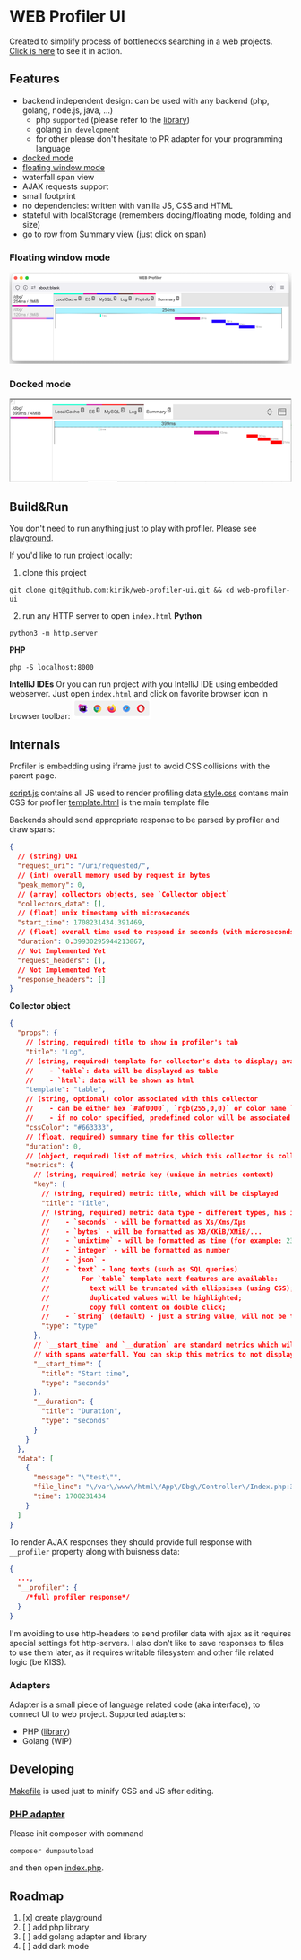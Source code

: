 # WEB Profiler UI

Created to simplify process of bottlenecks searching in a web
projects. [Click is here](http://kirik.github.io/web-profiler-ui/) to see it in action.

## Features

- backend independent design: can be used with any backend (php, golang, node.js, java, ...)
    - php `supported` (please refer to the [library](https://github.com/kirik/web-profiler-php))
    - golang `in development`
  - for other please don't hesitate to PR adapter for your programming language
- [docked mode](#docked-mode)
- [floating window mode](#floating-window-mode)
- waterfall span view
- AJAX requests support
- small footprint
- no dependencies: written with vanilla JS, CSS and HTML
- stateful with localStorage (remembers docing/floating mode, folding and size)
- go to row from Summary view (just click on span)

### Floating window mode

![Floating window mode](doc/floating_mode.png "Floating window mode")

### Docked mode

![Docked mode](doc/docked_mode.png "Docked mode")

## Build&Run

You don't need to run anything just to play with profiler. Please
see [playground](http://kirik.github.io/web-profiler-ui/).

If you'd like to run project locally:

1. clone this project

```shell
git clone git@github.com:kirik/web-profiler-ui.git && cd web-profiler-ui
```

2. run any HTTP server to open `index.html`
   **Python**

```shell
python3 -m http.server
```

**PHP**

```shell
php -S localhost:8000
```

**IntelliJ IDEs**
Or you can run project with you IntelliJ IDE using embedded webserver. Just open `index.html` and click on favorite
browser icon in browser toolbar:
![intellij_run.png](doc/intellij_run.png)

## Internals

Profiler is embedding using iframe just to avoid CSS collisions with the parent page.

[script.js](view%2Fscript.js) contains all JS used to render profiling data
[style.css](view%2Fstyle.css) contans main CSS for profiler
[template.html](view%2Ftemplate.html) is the main template file

Backends should send appropriate response to be parsed by profiler and draw spans:

```json
{
  // (string) URI
  "request_uri": "/uri/requested/",
  // (int) overall memory used by request in bytes
  "peak_memory": 0,
  // (array) collectors objects, see `Collector object`
  "collectors_data": [],
  // (float) unix timestamp with microseconds
  "start_time": 1708231434.391469,
  // (float) overall time used to respond in seconds (with microseconds)
  "duration": 0.39930295944213867,
  // Not Implemented Yet
  "request_headers": [],
  // Not Implemented Yet
  "response_headers": []
}
```

**Collector object**

```json
{
  "props": {
    // (string, required) title to show in profiler's tab
    "title": "Log",
    // (string, required) template for collector's data to display; available tamplates:
    //    - `table`: data will be displayed as table
    //    - `html`: data will be shown as html
    "template": "table",
    // (string, optional) color associated with this collector
    //    - can be either hex `#af0000`, `rgb(255,0,0)` or color name `gold`
    //    - if no color specified, predefined color will be associated (by crc32 from `title` and 216-color palette)
    "cssColor": "#663333",
    // (float, required) summary time for this collector 
    "duration": 0,
    // (object, required) list of metrics, which this collector is collecting
    "metrics": {
      // (string, required) metric key (unique in metrics context)
      "key": {
        // (string, required) metric title, which will be displayed
        "title": "Title",
        // (string, required) metric data type - different types, has it's own format logic:
        //    - `seconds` - will be formatted as Xs/Xms/Xμs
        //    - `bytes` - will be formatted as XB/XKiB/XMiB/...
        //    - `unixtime` - will be formatted as time (for example: 23:43:54) 
        //    - `integer` - will be formatted as number
        //    - `json` - 
        //    - `text` - long texts (such as SQL queries)
        //        For `table` template next features are available:
        //          text will be truncated with ellipsises (using CSS);
        //          duplicated values will be highlighted;
        //          copy full content on double click;
        //    - `string` (default) - just a string value, will not be truncated as oppose to `text` type
        "type": "type"
      },
      // `__start_time` and `__duration` are standard metrics which will be used to generate Summary tab
      // with spans waterfall. You can skip this metrics to not display collector in Summary tab
      "__start_time": {
        "title": "Start time",
        "type": "seconds"
      },
      "__duration": {
        "title": "Duration",
        "type": "seconds"
      }
    }
  },
  "data": [
    {
      "message": "\"test\"",
      "file_line": "\/var\/www\/html\/App\/Dbg\/Controller\/Index.php:362",
      "time": 1708231434
    }
  ]
}
```

To render AJAX responses they should provide full response with `__profiler` property along with buisness data:

```json
{
  ...,
  "__profiler": {
    /*full profiler response*/
  }
}
```

I'm avoiding to use http-headers to send profiler data with ajax as it requires special settings fot http-servers.
I also don't like to save responses to files to use them later, as it requires writable filesystem and other file
related logic (be KISS).

### Adapters

Adapter is a small piece of language related code (aka interface), to connect UI to web project.
Supported adapters:

- PHP ([library](https://github.com/kirik/web-profiler-php))
- Golang (WIP)

## Developing

[Makefile](Makefile) is used just to minify CSS and JS after editing.

### [PHP adapter](adapters/Renderer.php)

Please init composer with command

```shell
composer dumpautoload
```

and then open [index.php](index.php).

## Roadmap

1. [x] create playground
2. [ ] add php library
3. [ ] add golang adapter and library
4. [ ] add dark mode
